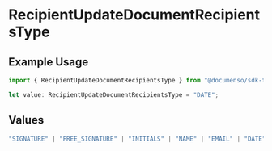 # RecipientUpdateDocumentRecipientsType

## Example Usage

```typescript
import { RecipientUpdateDocumentRecipientsType } from "@documenso/sdk-typescript/models/operations";

let value: RecipientUpdateDocumentRecipientsType = "DATE";
```

## Values

```typescript
"SIGNATURE" | "FREE_SIGNATURE" | "INITIALS" | "NAME" | "EMAIL" | "DATE" | "TEXT" | "NUMBER" | "RADIO" | "CHECKBOX" | "DROPDOWN"
```